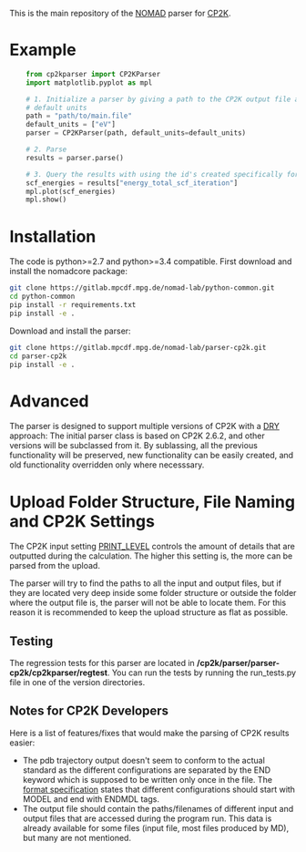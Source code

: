 This is the main repository of the [NOMAD](http://nomad-lab.eu) parser for
[CP2K](https://www.cp2k.org/).

# Example
```python
    from cp2kparser import CP2KParser
    import matplotlib.pyplot as mpl

    # 1. Initialize a parser by giving a path to the CP2K output file and a list of
    # default units
    path = "path/to/main.file"
    default_units = ["eV"]
    parser = CP2KParser(path, default_units=default_units)

    # 2. Parse
    results = parser.parse()

    # 3. Query the results with using the id's created specifically for NOMAD.
    scf_energies = results["energy_total_scf_iteration"]
    mpl.plot(scf_energies)
    mpl.show()
```

# Installation
The code is python>=2.7 and python>=3.4 compatible. First download and install
the nomadcore package:

```sh
git clone https://gitlab.mpcdf.mpg.de/nomad-lab/python-common.git
cd python-common
pip install -r requirements.txt
pip install -e .
```

Download and install the parser:

```sh
git clone https://gitlab.mpcdf.mpg.de/nomad-lab/parser-cp2k.git
cd parser-cp2k
pip install -e .
```

# Advanced

The parser is designed to support multiple versions of CP2K with a [DRY](https://en.wikipedia.org/wiki/Don%27t_repeat_yourself)
approach: The initial parser class is based on CP2K 2.6.2, and other versions
will be subclassed from it. By sublassing, all the previous functionality will
be preserved, new functionality can be easily created, and old functionality
overridden only where necesssary.

# Upload Folder Structure, File Naming and CP2K Settings
The CP2K input setting
[PRINT_LEVEL](https://manual.cp2k.org/trunk/CP2K_INPUT/GLOBAL.html#PRINT_LEVEL)
controls the amount of details that are outputted during the calculation. The
higher this setting is, the more can be parsed from the upload.

The parser will try to find the paths to all the input and output files, but if
they are located very deep inside some folder structure or outside the folder
where the output file is, the parser will not be able to locate them. For this
reason it is recommended to keep the upload structure as flat as possible.

## Testing
The regression tests for this parser are located in
**/cp2k/parser/parser-cp2k/cp2kparser/regtest**. You can run the tests by
running the run_tests.py file in one of the version directories.

## Notes for CP2K Developers
Here is a list of features/fixes that would make the parsing of CP2K results
easier:
 - The pdb trajectory output doesn't seem to conform to the actual standard as
   the different configurations are separated by the END keyword which is
   supposed to be written only once in the file. The [format
   specification](http://www.wwpdb.org/documentation/file-format) states that
   different configurations should start with MODEL and end with ENDMDL tags.
 - The output file should contain the paths/filenames of different input and
   output files that are accessed during the program run. This data is already
   available for some files (input file, most files produced by MD), but many
   are not mentioned.
